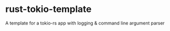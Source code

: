 # rust-tokio-template
A template for a tokio-rs app with logging &amp; command line argument parser
